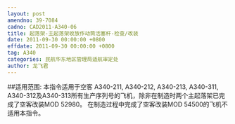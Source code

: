 ```yaml
---
layout: post
amendno: 39-7084
cadno: CAD2011-A340-06
title: 起落架-主起落架收放作动筒活塞杆-检查/改装
date: 2011-09-30 00:00:00 +0800
effdate: 2011-09-30 00:00:00 +0800
tag: A340
categories: 民航华东地区管理局适航审定处
author: 龙飞君
---
```


##适用范围:
本指令适用于空客 A340-211, A340-212, A340-213, A340-311, A340-312及A340-313所有生产序列号的飞机，除非在制造时两个主起落架已完成了空客改装MOD 52980。
在制造过程中完成了空客改装MOD 54500的飞机不适用本指令。

